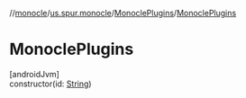 //[monocle](../../../index.md)/[us.spur.monocle](../index.md)/[MonoclePlugins](index.md)/[MonoclePlugins](-monocle-plugins.md)

# MonoclePlugins

[androidJvm]\
constructor(id: [String](https://kotlinlang.org/api/latest/jvm/stdlib/kotlin/-string/index.html))
